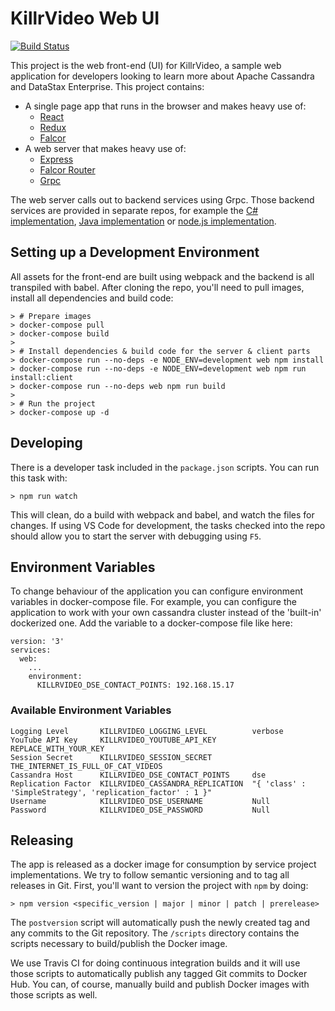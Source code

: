 # KillrVideo Web UI

[![Build Status](https://travis-ci.org/KillrVideo/killrvideo-web.svg?branch=master)](https://travis-ci.org/KillrVideo/killrvideo-web)

This project is the web front-end (UI) for KillrVideo, a sample web application for developers looking
to learn more about Apache Cassandra and DataStax Enterprise. This project contains:
- A single page app that runs in the browser and makes heavy use of:
  - [React][1]
  - [Redux][2]
  - [Falcor][3]
- A web server that makes heavy use of:
  - [Express][4]
  - [Falcor Router][3]
  - [Grpc][5]
  
The web server calls out to backend services using Grpc. Those backend services are provided in separate
repos, for example the [C# implementation][6], [Java implementation][7] or [node.js implementation][8].

## Setting up a Development Environment

All assets for the front-end are built using webpack and the backend is all transpiled with 
babel. After cloning the repo, you'll need to pull images, install all dependencies and build code:
```
> # Prepare images
> docker-compose pull
> docker-compose build
> 
> # Install dependencies & build code for the server & client parts
> docker-compose run --no-deps -e NODE_ENV=development web npm install
> docker-compose run --no-deps -e NODE_ENV=development web npm run install:client
> docker-compose run --no-deps web npm run build
>
> # Run the project
> docker-compose up -d
```

## Developing

There is a developer task included in the `package.json` scripts. You can run this task with:
```
> npm run watch
```
This will clean, do a build with webpack and babel, and watch the files for changes. If using
VS Code for development, the tasks checked into the repo should allow you to start the server
with debugging using `F5`.

## Environment Variables

To change behaviour of the application you can configure environment variables in docker-compose file. For example, you can configure the application to work with your own cassandra cluster instead of the 'built-in' dockerized one. Add the variable to a docker-compose file like here:
```
version: '3'
services:
  web:
    ...
    environment:
      KILLRVIDEO_DSE_CONTACT_POINTS: 192.168.15.17
```

### Available Environment Variables
```
Logging Level       KILLRVIDEO_LOGGING_LEVEL          verbose
YouTube API Key     KILLRVIDEO_YOUTUBE_API_KEY        REPLACE_WITH_YOUR_KEY
Session Secret      KILLRVIDEO_SESSION_SECRET         THE_INTERNET_IS_FULL_OF_CAT_VIDEOS
Cassandra Host      KILLRVIDEO_DSE_CONTACT_POINTS     dse
Replication Factor  KILLRVIDEO_CASSANDRA_REPLICATION  "{ 'class' : 'SimpleStrategy', 'replication_factor' : 1 }"
Username            KILLRVIDEO_DSE_USERNAME           Null
Password            KILLRVIDEO_DSE_PASSWORD           Null
```

## Releasing

The app is released as a docker image for consumption by service project implementations. We
try to follow semantic versioning and to tag all releases in Git. First, you'll want to
version the project with `npm` by doing:
```
> npm version <specific_version | major | minor | patch | prerelease>
```
The `postversion` script will automatically push the newly created tag and any commits to the
Git repository. The `/scripts` directory contains the scripts necessary to build/publish the
Docker image. 

We use Travis CI for doing continuous integration builds and it will use those scripts to 
automatically publish any tagged Git commits to Docker Hub. You can, of course, manually
build and publish Docker images with those scripts as well.


[0]: http://www.killrvideo.com
[1]: https://facebook.github.io/react/index.html
[2]: http://redux.js.org/
[3]: http://netflix.github.io/falcor
[4]: http://expressjs.com/
[5]: http://www.grpc.io/
[6]: https://github.com/luketillman/killrvideo-csharp
[7]: https://github.com/killrvideo/killrvideo-java
[8]: https://github.com/killrvideo/killrvideo-nodejs
